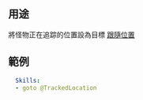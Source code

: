 ## 用途
將怪物正在追踪的位置設為目標 [跟隨位置](/skills/mechanics/tracklocation)

## 範例
```yaml
  Skills:
  - goto @TrackedLocation
```